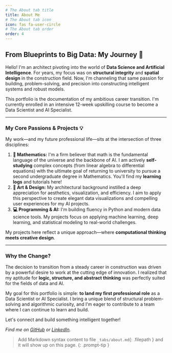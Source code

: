 ```yaml
---
# The About tab title
title: About Me
# The About tab icon
icon: fas fa-user-circle
# The About tab order
order: 4
---
```


## From Blueprints to Big Data: My Journey 🚀

Hello! I'm an architect pivoting into the world of **Data Science and Artificial Intelligence**. For years, my focus was on **structural integrity** and **spatial design** in the construction field. Now, I'm channeling that same passion for building, problem-solving, and precision into constructing intelligent systems and robust models.

This portfolio is the documentation of my ambitious career transition. I'm currently enrolled in an intensive 12-week upskilling course to become a Data Scientist and AI Specialist.

---

### My Core Passions & Projects 💡

My work—and my future professional life—sits at the intersection of three disciplines:

1.  **📐 Mathematics:** I'm a firm believer that math is the fundamental language of the universe and the backbone of AI. I am actively **self-studying** complex concepts (from linear algebra to differential equations) with the ultimate goal of returning to university to pursue a second undergraduate degree in Mathematics. You'll find my **learning logs** and tutorials here!
2.  **🎨 Art & Design:** My architectural background instilled a deep appreciation for aesthetics, visualization, and efficiency. I aim to apply this perspective to create elegant data visualizations and compelling user experiences for my AI projects.
3.  **💻 Programming & AI:** I'm building fluency in Python and modern data science tools. My projects focus on applying machine learning, deep learning, and statistical modeling to real-world challenges.

My projects here reflect a unique approach—where **computational thinking meets creative design**.

---

### Why the Change?

The decision to transition from a steady career in construction was driven by a powerful desire to work at the cutting edge of innovation. I realized that my aptitude for **logic, structure, and abstract thinking** was perfectly suited for the fields of data and AI.

My goal for this portfolio is simple: **to land my first professional role** as a Data Scientist or AI Specialist. I bring a unique blend of structural problem-solving and algorithmic curiosity, and I'm eager to contribute to a team where I can continue to learn and build.

Let's connect and build something intelligent together!

*Find me on [GitHub](https://github.com/nadupoy) or [LinkedIn](https://www.linkedin.com/in/grace-sampao).*

> Add Markdown syntax content to file `_tabs/about.md`{: .filepath } and it will show up on this page.
{: .prompt-tip }
